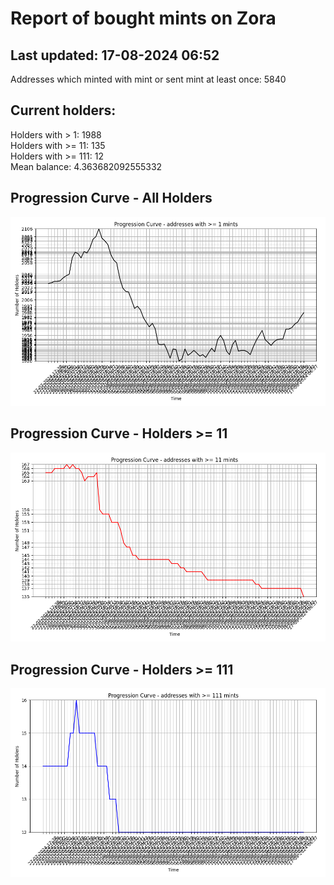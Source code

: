 # Report of bought mints on Zora
## Last updated: 17-08-2024 06:52
Addresses which minted with mint or sent mint at least once: 5840

## Current holders:
Holders with > 1: 1988  
Holders with >= 11: 135  
Holders with >= 111: 12  
Mean balance: 4.363682092555332  

## Progression Curve - All Holders
![addresses with >= 1 mint](progression_curve_all.png)
## Progression Curve - Holders >= 11
![addresses with >= 11 mints](progression_curve_gt_11.png)
## Progression Curve - Holders >= 111
![addresses with >= 111 mints](progression_curve_gt_111.png)
